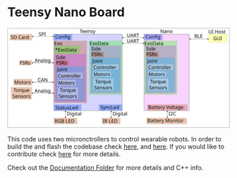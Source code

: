 # Teensy Nano Board

![Diagram](/Documentation/Figures/CodeDiagram.svg)

This code uses two micronctrollers to control wearable robots. In order to
build the and flash the codebase check [here](Documentation/BUILD_AND_FLASH.md), and [here](https://github.com/naubiomech/TeensyNanoExoCode/blob/main/Documentation/README.md#how-to-deploy). If you would like to
contribute check [here](CONTRIBUTING.md) for more details. 
 
Check out the [Documentation Folder](/Documentation) for more details and C++ info.
